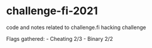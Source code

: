 # challenge-fi-2021

code and notes related to challenge.fi hacking challenge

Flags gathered:
    - Cheating 2/3
    - Binary 2/2
